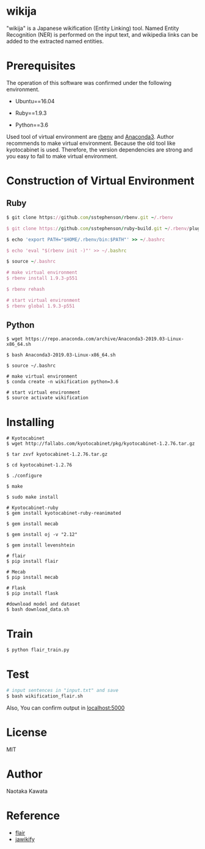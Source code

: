 # wikija

"wikija" is a Japanese wikification (Entity Linking) tool. Named Entity Recognition (NER) is performed on the input text, and wikipedia links can be added to the extracted named entities.



# Prerequisites

The operation of this software was confirmed under the following environment.

- Ubuntu==16.04

- Ruby==1.9.3

- Python==3.6

Used tool of virtual environment are [rbenv](https://github.com/rbenv/rbenv) and [Anaconda3](https://www.anaconda.com/distribution/). Author recommends to make virtual environment. Because the old tool like kyotocabinet is used. Therefore, the version dependencies are strong and you easy to fail to make virtual environment.



# Construction of Virtual Environment



## Ruby

```ruby
$ git clone https://github.com/sstephenson/rbenv.git ~/.rbenv

$ git clone https://github.com/sstephenson/ruby-build.git ~/.rbenv/plugins/ruby-build

$ echo 'export PATH="$HOME/.rbenv/bin:$PATH"' >> ~/.bashrc

$ echo 'eval "$(rbenv init -)"' >> ~/.bashrc

$ source ~/.bashrc

# make virtual environment
$ rbenv install 1.9.3-p551

$ rbenv rehash

# start virtual environment
$ rbenv global 1.9.3-p551
```



## Python

```shell
$ wget https://repo.anaconda.com/archive/Anaconda3-2019.03-Linux-x86_64.sh

$ bash Anaconda3-2019.03-Linux-x86_64.sh

$ source ~/.bashrc

# make virtual environment
$ conda create -n wikification python=3.6

# start virtual environment
$ source activate wikification
```



# Installing

```shell
# Kyotocabinet
$ wget http://fallabs.com/kyotocabinet/pkg/kyotocabinet-1.2.76.tar.gz

$ tar zxvf kyotocabinet-1.2.76.tar.gz

$ cd kyotocabinet-1.2.76

$ ./configure

$ make

$ sudo make install

# Kyotocabinet-ruby
$ gem install kyotocabinet-ruby-reanimated

$ gem install mecab

$ gem install oj -v "2.12"

$ gem install levenshtein

# flair
$ pip install flair

# Mecab
$ pip install mecab

# Flask
$ pip install flask

#download model and dataset
$ bash download_data.sh
```

 # Train

```shell
$ python flair_train.py
```



# Test

```bash
# input sentences in "input.txt" and save
$ bash wikification_flair.sh
```

Also, You can confirm output in [localhost:5000](localhost:5000)



# License

MIT



# Author

Naotaka Kawata



# Reference

- [flair](https://github.com/flairNLP/flair)
- [jawikify](https://github.com/conditional/jawikify)

